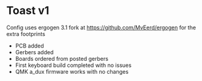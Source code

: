 # Toast v1

Config uses ergogen 3.1 fork at
https://github.com/MvEerd/ergogen
for the extra footprints

- PCB added
- Gerbers added
- Boards ordered from posted gerbers
- First keyboard build completed with no issues
- QMK a_dux firmware works with no changes
